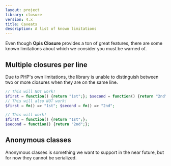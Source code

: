 ```yaml
---
layout: project
library: closure
version: 4.x
title: Caveats
description: A list of known limitations
---
```


Even though **Opis Closure** provides a ton of great features, there are some known limitations about which we consider
you must be warned of.

## Multiple closures per line

Due to PHP's own limitations, the library is unable to distinguish between two or more closures when they are
on the same line.

```php
// This will NOT work!
$first = function() {return "1st";}; $second = function() {return "2nd";};
// This will also NOT work!
$first = fn() => "1st"; $second = fn() => "2nd";

// This will work!
$first = function() {return "1st";};
$second = function() {return "2nd";};
```

## Anonymous classes

Anonymous classes is something we want to support in the near future, but for now they cannot be serialized.
